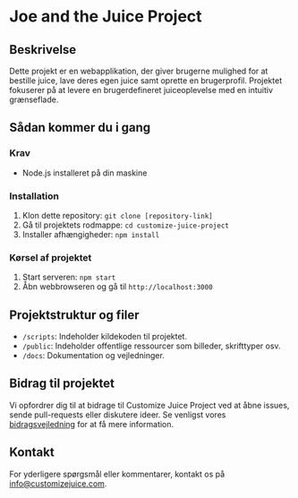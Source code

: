 # Joe and the Juice Project

## Beskrivelse

Dette projekt er en webapplikation, der giver brugerne mulighed for at bestille juice, lave deres egen juice samt oprette en brugerprofil. Projektet fokuserer på at levere en brugerdefineret juiceoplevelse med en intuitiv grænseflade.

## Sådan kommer du i gang

### Krav

- Node.js installeret på din maskine

### Installation

1. Klon dette repository: `git clone [repository-link]`
2. Gå til projektets rodmappe: `cd customize-juice-project`
3. Installer afhængigheder: `npm install`

### Kørsel af projektet

1. Start serveren: `npm start`
2. Åbn webbrowseren og gå til `http://localhost:3000`

## Projektstruktur og filer

- `/scripts`: Indeholder kildekoden til projektet.
- `/public`: Indeholder offentlige ressourcer som billeder, skrifttyper osv.
- `/docs`: Dokumentation og vejledninger.

## Bidrag til projektet

Vi opfordrer dig til at bidrage til Customize Juice Project ved at åbne issues, sende pull-requests eller diskutere ideer. Se venligst vores [bidragsvejledning](CONTRIBUTING.md) for at få mere information.


## Kontakt

For yderligere spørgsmål eller kommentarer, kontakt os på info@customizejuice.com.



